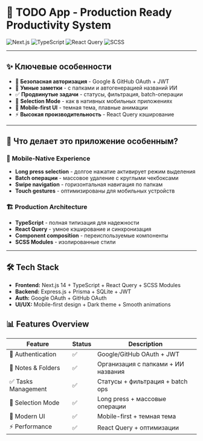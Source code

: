 # 🚀 TODO App - Production Ready Productivity System

![Next.js](https://img.shields.io/badge/Next.js-14-black) ![TypeScript](https://img.shields.io/badge/TypeScript-5.0-blue) ![React Query](https://img.shields.io/badge/React_Query-5.0-red) ![SCSS](https://img.shields.io/badge/SCSS-Modules-pink)


---

## ✨ Ключевые особенности

- 🔐 **Безопасная авторизация** - Google & GitHub OAuth + JWT
- 📝 **Умные заметки** - с папками и автогенерацией названий ИИ
- ✅ **Продвинутые задачи** - статусы, фильтрация, batch-операции
- 📱 **Selection Mode** - как в нативных мобильных приложениях
- 🎨 **Mobile-first UI** - темная тема, плавные анимации
- ⚡ **Высокая производительность** - React Query кэширование

---

## 🎯 Что делает это приложение особенным?

### 📱 **Mobile-Native Experience**
- **Long press selection** - долгое нажатие активирует режим выделения
- **Batch операции** - массовое удаление с круглыми чекбоксами
- **Swipe navigation** - горизонтальная навигация по папкам
- **Touch gestures** - оптимизированы для мобильных устройств

### 🏗️ **Production Architecture**
- **TypeScript** - полная типизация для надежности
- **React Query** - умное кэширование и синхронизация
- **Component composition** - переиспользуемые компоненты
- **SCSS Modules** - изолированные стили

---

## 🛠️ Tech Stack

- **Frontend:** Next.js 14 + TypeScript + React Query + SCSS Modules
- **Backend:** Express.js + Prisma + SQLite + JWT
- **Auth:** Google OAuth + GitHub OAuth
- **UI/UX:** Mobile-first design + Dark theme + Smooth animations


## 📊 Features Overview

| Feature | Status | Description |
|---------|--------|-------------|
| 🔐 Authentication | ✅ | Google/GitHub OAuth + JWT |
| 📝 Notes & Folders | ✅ | Организация с папками + ИИ названия |
| ✅ Tasks Management | ✅ | Статусы + фильтрация + batch ops |
| 📱 Selection Mode | ✅ | Long press + массовые операции |
| 🎨 Modern UI | ✅ | Mobile-first + темная тема |
| ⚡ Performance | ✅ | React Query + оптимизации |
